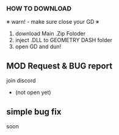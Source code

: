 ### HOW TO DOWNLOAD

※ warn! - make sure close your GD ※
1. download Main .Zip Foloder
2. inject .DLL to GEOMETRY DASH folder
2. open GD and dun!

## MOD Request & BUG report

join discord
- (not open yet)

## simple bug fix

soon
